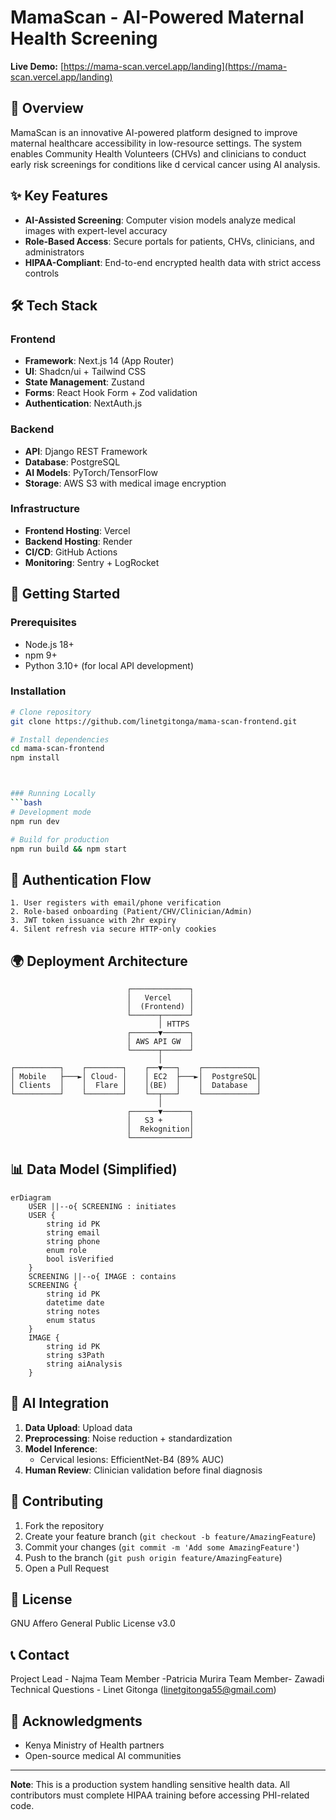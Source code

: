 # MamaScan - AI-Powered Maternal Health Screening
 
**Live Demo:** [https://mama-scan.vercel.app/landing](https://mama-scan.vercel.app/landing)

## 🌟 Overview

MamaScan is an innovative AI-powered platform designed to improve maternal healthcare accessibility in low-resource settings. The system enables Community Health Volunteers (CHVs) and clinicians to conduct early risk screenings for conditions like d cervical cancer using  AI analysis.

## ✨ Key Features

- **AI-Assisted Screening**: Computer vision models analyze medical images with expert-level accuracy
- **Role-Based Access**: Secure portals for patients, CHVs, clinicians, and administrators
- **HIPAA-Compliant**: End-to-end encrypted health data with strict access controls


## 🛠️ Tech Stack

### Frontend
- **Framework**: Next.js 14 (App Router)
- **UI**: Shadcn/ui + Tailwind CSS
- **State Management**: Zustand
- **Forms**: React Hook Form + Zod validation
- **Authentication**: NextAuth.js

### Backend
- **API**: Django REST Framework
- **Database**: PostgreSQL
- **AI Models**: PyTorch/TensorFlow 
- **Storage**: AWS S3 with medical image encryption

### Infrastructure
- **Frontend Hosting**: Vercel
- **Backend Hosting**: Render
- **CI/CD**: GitHub Actions
- **Monitoring**: Sentry + LogRocket

## 🚀 Getting Started

### Prerequisites
- Node.js 18+
- npm 9+
- Python 3.10+ (for local API development)

### Installation
```bash
# Clone repository
git clone https://github.com/linetgitonga/mama-scan-frontend.git

# Install dependencies
cd mama-scan-frontend
npm install



### Running Locally
```bash
# Development mode
npm run dev

# Build for production
npm run build && npm start
```

## 🔐 Authentication Flow

```
1. User registers with email/phone verification
2. Role-based onboarding (Patient/CHV/Clinician/Admin)
3. JWT token issuance with 2hr expiry
4. Silent refresh via secure HTTP-only cookies
```

## 🌍 Deployment Architecture

```
                          ┌─────────────┐
                          │   Vercel    │
                          │  (Frontend) │
                          └──────┬──────┘
                                 │ HTTPS
                          ┌──────▼──────┐
                          │ AWS API GW  │
                          └──────┬──────┘
                                 │
┌──────────┐    ┌────────┐    ┌──▼───┐    ┌────────────┐
│ Mobile   ├───►│ Cloud- │    │ EC2  ├───►│  PostgreSQL│
│ Clients  │    │  Flare │    │(BE)  │    │  Database  │
└──────────┘    └────────┘    └──┬───┘    └────────────┘
                                 │
                          ┌──────▼──────┐
                          │   S3 +      │
                          │  Rekognition│
                          └─────────────┘
```

## 📊 Data Model (Simplified)

```mermaid
erDiagram
    USER ||--o{ SCREENING : initiates
    USER {
        string id PK
        string email
        string phone
        enum role
        bool isVerified
    }
    SCREENING ||--o{ IMAGE : contains
    SCREENING {
        string id PK
        datetime date
        string notes
        enum status
    }
    IMAGE {
        string id PK
        string s3Path
        string aiAnalysis
    }
```

## 🤖 AI Integration

1. **Data Upload**: Upload data
2. **Preprocessing**: Noise reduction + standardization
3. **Model Inference**: 
   - Cervical lesions: EfficientNet-B4 (89% AUC)
4. **Human Review**: Clinician validation before final diagnosis

## 🌱 Contributing

1. Fork the repository
2. Create your feature branch (`git checkout -b feature/AmazingFeature`)
3. Commit your changes (`git commit -m 'Add some AmazingFeature'`)
4. Push to the branch (`git push origin feature/AmazingFeature`)
5. Open a Pull Request

## 📜 License

GNU Affero General Public License v3.0

## 📞 Contact

Project Lead - Najma
Team Member -Patricia Murira
Team Member- Zawadi
Technical Questions - Linet Gitonga (linetgitonga55@gmail.com)

## 🙏 Acknowledgments

- Kenya Ministry of Health partners
- Open-source medical AI communities


---

**Note**: This is a production system handling sensitive health data. All contributors must complete HIPAA training before accessing PHI-related code.